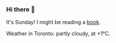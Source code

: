 ### Hi there :wave:

It's Sunday! I might be reading a [book](https://www.goodreads.com/review/list/37130358-benjamin?ref=nav_mybooks&shelf=currently-reading).

Weather in Toronto: partly cloudy, at +1°C.
